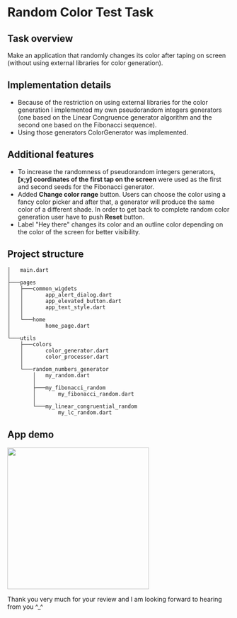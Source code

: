 # Random Color Test Task
## Task overview
Make an application that randomly changes its color after taping on screen (without using external libraries for color generation).
## Implementation details
* Because of the restriction on using external libraries for the color generation I implemented my own
  pseudorandom integers generators (one based on the Linear Congruence generator algorithm and the
  second one based on the Fibonacci sequence).
* Using those generators ColorGenerator was implemented.
## Additional features
* To increase the randomness of pseudorandom integers generators, **[x;y] coordinates of the first tap
  on the screen** were used as the first and second seeds for the Fibonacci generator.
* Added __Change color range__ button. Users can choose the color using a fancy color
  picker and after that, a generator will produce the same color of a different shade.
  In order to get back to complete random color generation user have to push __Reset__
  button.
* Label "Hey there" changes its color and an outline color depending on the color of the screen for
  better visibility.
## Project structure
```                             
│   main.dart                    
│                                
├───pages
│   ├───common_wigdets
│   │       app_alert_dialog.dart
│   │       app_elevated_button.dart
│   │       app_text_style.dart
│   │
│   └───home
│           home_page.dart
│
└───utils
    ├───colors
    │       color_generator.dart
    │       color_processor.dart
    │
    └───random_numbers_generator
        │   my_random.dart
        │
        ├───my_fibonacci_random
        │       my_fibonacci_random.dart
        │
        └───my_linear_congruential_random
                my_lc_random.dart
```
## App demo
<img src="https://github.com/CalculusEnjoyer/volodymyr_kravchuk_test_task/blob/master/gif_demo/work_example.gif" width="320">


Thank you very much for your review and I am looking
forward to hearing from you ^_^
